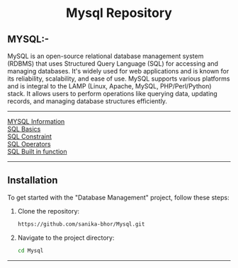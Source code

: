 # <p align="center">Mysql Repository</p>

## MYSQL:-
MySQL is an open-source relational database management system (RDBMS) that uses Structured Query Language (SQL) for accessing and managing databases. It's widely used for web applications and is known for its reliability, scalability, and ease of use. MySQL supports various platforms and is integral to the LAMP (Linux, Apache, MySQL, PHP/Perl/Python) stack. It allows users to perform operations like querying data, updating records, and managing database structures efficiently.

-------------------------------------------------------------------------------------------------------------------------------------------------

<a href="https://github.com/sanika-bhor/Mysql/blob/main/Notes/mysql_info.md">MYSQL Information</a> <br/>
<a href="https://github.com/sanika-bhor/Mysql/blob/main/Notes/SQL_Basic.md">SQL Basics</a> <br/>
<a href="https://github.com/sanika-bhor/Mysql/blob/main/Notes/SQL_Constraint.md">SQL Constraint</a> <br/>
<a href="https://github.com/sanika-bhor/Mysql/blob/main/Notes/SQL_Operator.md">SQL Operators</a> <br/>
<a href="https://github.com/sanika-bhor/Mysql/blob/main/Notes/Inbuilt_function.md">SQL Built in function</a> <br/>

-------------------------------------------------------------------------------------------------------------------------------------------------

## Installation

To get started with the "Database Management" project, follow these steps:

1. Clone the repository:
   ```bash
   https://github.com/sanika-bhor/Mysql.git
   ```
   
2. Navigate to the project directory:
   ```bash
   cd Mysql
   ```

-------------------------------------------------------------------------------------------------------------------------------------------------
